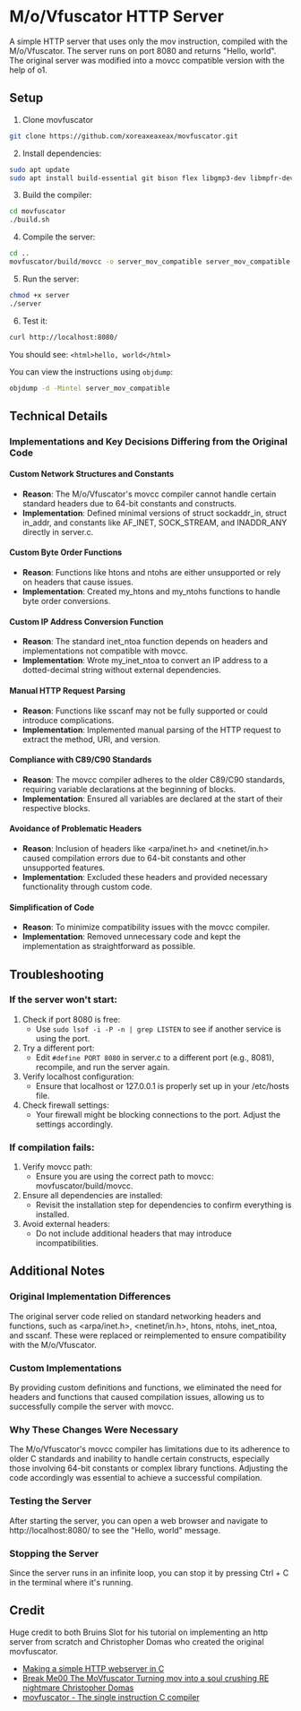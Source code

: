 # M/o/Vfuscator HTTP Server

A simple HTTP server that uses only the mov instruction, compiled with the M/o/Vfuscator. The server runs on port 8080 and returns "Hello, world". The original server was modified into a movcc compatible version with the help of o1.

## Setup

1. Clone movfuscator
```bash
git clone https://github.com/xoreaxeaxeax/movfuscator.git
```

2. Install dependencies:
```bash
sudo apt update
sudo apt install build-essential git bison flex libgmp3-dev libmpfr-dev libmpc-dev texinfo
```

3. Build the compiler:
```bash
cd movfuscator
./build.sh
```

4. Compile the server:
```bash
cd ..
movfuscator/build/movcc -o server_mov_compatible server_mov_compatible.c
```

5. Run the server:
```bash
chmod +x server
./server
```

6. Test it:
```bash
curl http://localhost:8080/
```

You should see: `<html>hello, world</html>`

You can view the instructions using `objdump`:

```bash
objdump -d -Mintel server_mov_compatible
```

## Technical Details
### Implementations and Key Decisions Differing from the Original Code

#### Custom Network Structures and Constants
- **Reason**: The M/o/Vfuscator's movcc compiler cannot handle certain standard headers due to 64-bit constants and constructs.
- **Implementation**: Defined minimal versions of struct sockaddr_in, struct in_addr, and constants like AF_INET, SOCK_STREAM, and INADDR_ANY directly in server.c.

#### Custom Byte Order Functions
- **Reason**: Functions like htons and ntohs are either unsupported or rely on headers that cause issues.
- **Implementation**: Created my_htons and my_ntohs functions to handle byte order conversions.

#### Custom IP Address Conversion Function
- **Reason**: The standard inet_ntoa function depends on headers and implementations not compatible with movcc.
- **Implementation**: Wrote my_inet_ntoa to convert an IP address to a dotted-decimal string without external dependencies.

#### Manual HTTP Request Parsing
- **Reason**: Functions like sscanf may not be fully supported or could introduce complications.
- **Implementation**: Implemented manual parsing of the HTTP request to extract the method, URI, and version.

#### Compliance with C89/C90 Standards
- **Reason**: The movcc compiler adheres to the older C89/C90 standards, requiring variable declarations at the beginning of blocks.
- **Implementation**: Ensured all variables are declared at the start of their respective blocks.

#### Avoidance of Problematic Headers
- **Reason**: Inclusion of headers like <arpa/inet.h> and <netinet/in.h> caused compilation errors due to 64-bit constants and other unsupported features.
- **Implementation**: Excluded these headers and provided necessary functionality through custom code.

#### Simplification of Code
- **Reason**: To minimize compatibility issues with the movcc compiler.
- **Implementation**: Removed unnecessary code and kept the implementation as straightforward as possible.

## Troubleshooting

### If the server won't start:

1. Check if port 8080 is free:
   - Use `sudo lsof -i -P -n | grep LISTEN` to see if another service is using the port.
2. Try a different port:
   - Edit `#define PORT 8080` in server.c to a different port (e.g., 8081), recompile, and run the server again.
3. Verify localhost configuration:
   - Ensure that localhost or 127.0.0.1 is properly set up in your /etc/hosts file.
4. Check firewall settings:
   - Your firewall might be blocking connections to the port. Adjust the settings accordingly.

### If compilation fails:

1. Verify movcc path:
   - Ensure you are using the correct path to movcc: movfuscator/build/movcc.
2. Ensure all dependencies are installed:
   - Revisit the installation step for dependencies to confirm everything is installed.
3. Avoid external headers:
   - Do not include additional headers that may introduce incompatibilities.

## Additional Notes

### Original Implementation Differences

The original server code relied on standard networking headers and functions, such as <arpa/inet.h>, <netinet/in.h>, htons, ntohs, inet_ntoa, and sscanf. These were replaced or reimplemented to ensure compatibility with the M/o/Vfuscator.

### Custom Implementations

By providing custom definitions and functions, we eliminated the need for headers and functions that caused compilation issues, allowing us to successfully compile the server with movcc.

### Why These Changes Were Necessary

The M/o/Vfuscator's movcc compiler has limitations due to its adherence to older C standards and inability to handle certain constructs, especially those involving 64-bit constants or complex library functions. Adjusting the code accordingly was essential to achieve a successful compilation.

### Testing the Server

After starting the server, you can open a web browser and navigate to http://localhost:8080/ to see the "Hello, world" message.

### Stopping the Server

Since the server runs in an infinite loop, you can stop it by pressing Ctrl + C in the terminal where it's running.

## Credit

Huge credit to both Bruins Slot for his tutorial on implementing an http server from scratch and Christopher Domas who created the original movfuscator.

- [Making a simple HTTP webserver in C](https://bruinsslot.jp/post/simple-http-webserver-in-c/)
- [Break Me00 The MoVfuscator Turning mov into a soul crushing RE nightmare Christopher Domas](https://www.youtube.com/watch?v=R)
- [movfuscator - The single instruction C compiler](https://github.com/xoreaxeaxeax/movfuscator/)
